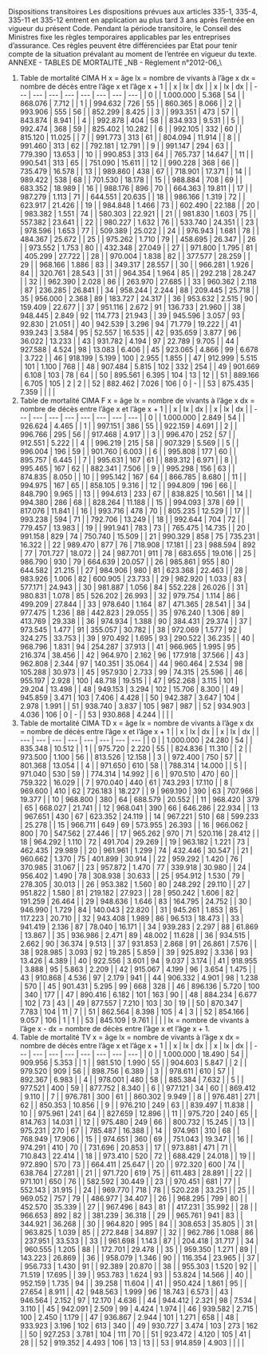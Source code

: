 Dispositions transitoires
Les dispositions prévues aux articles 335-1, 335-4, 335-11 et 335-12 entrent en application au plus tard 3 ans après l’entrée en vigueur du présent Code. Pendant la période transitoire, le Conseil des Ministres fixe les règles temporaires applicables par les entreprises d’assurance. Ces règles peuvent être différenciées par Etat pour tenir compte de la situation prévalant au moment de l’entrée en vigueur du texte.
ANNEXE - TABLES DE MORTALITE
\_NB - Règlement n°2012-06_\
1) Table de mortalité CIMA H
x = âge
lx = nombre de vivants à l’âge x
dx = nombre de décès entre l’âge x et l’âge x + 1
|  | x | lx | dx |  | x | lx | dx |
| --- | --- | --- | --- | --- | --- | --- | --- |
| 0 |  | 1.000.000 | 5.368 | 54 |  | 868.076 | 7.712 |
| 1 |  | 994.632 | 726 | 55 |  | 860.365 | 8.066 |
| 2 |  | 993.906 | 555 | 56 |  | 852.299 | 8.425 |
| 3 |  | 993.351 | 473 | 57 |  | 843.874 | 8.941 |
| 4 |  | 992.878 | 404 | 58 |  | 834.933 | 9.531 |
| 5 |  | 992.474 | 368 | 59 |  | 825.402 | 10.282 |
| 6 |  | 992.105 | 332 | 60 |  | 815.120 | 11.025 |
| 7 |  | 991.773 | 313 | 61 |  | 804.094 | 11.914 |
| 8 |  | 991.460 | 313 | 62 |  | 792.181 | 12.791 |
| 9 |  | 991.147 | 294 | 63 |  | 779.390 | 13.653 |
| 10 |  | 990.853 | 313 | 64 |  | 765.737 | 14.647 |
| 11 |  | 990.541 | 313 | 65 |  | 751.090 | 15.611 |
| 12 |  | 990.228 | 368 | 66 |  | 735.479 | 16.578 |
| 13 |  | 989.860 | 438 | 67 |  | 718.901 | 17.371 |
| 14 |  | 989.422 | 538 | 68 |  | 701.530 | 18.178 |
| 15 |  | 988.884 | 708 | 69 |  | 683.352 | 18.989 |
| 16 |  | 988.176 | 896 | 70 |  | 664.363 | 19.811 |
| 17 |  | 987.279 | 1.113 | 71 |  | 644.551 | 20.635 |
| 18 |  | 986.166 | 1.319 | 72 |  | 623.917 | 21.426 |
| 19 |  | 984.848 | 1.466 | 73 |  | 602.490 | 22.188 |
| 20 |  | 983.382 | 1.551 | 74 |  | 580.303 | 22.921 |
| 21 |  | 981.830 | 1.603 | 75 |  | 557.382 | 23.641 |
| 22 |  | 980.227 | 1.632 | 76 |  | 533.740 | 24.351 |
| 23 |  | 978.596 | 1.653 | 77 |  | 509.389 | 25.022 |
| 24 |  | 976.943 | 1.681 | 78 |  | 484.367 | 25.672 |
| 25 |  | 975.262 | 1.710 | 79 |  | 458.695 | 26.347 |
| 26 |  | 973.552 | 1.753 | 80 |  | 432.348 | 27.049 |
| 27 |  | 971.800 | 1.795 | 81 |  | 405.299 | 27.722 |
| 28 |  | 970.004 | 1.838 | 82 |  | 377.577 | 28.259 |
| 29 |  | 968.166 | 1.886 | 83 |  | 349.317 | 28.557 |
| 30 |  | 966.281 | 1.926 | 84 |  | 320.761 | 28.543 |
| 31 |  | 964.354 | 1.964 | 85 |  | 292.218 | 28.247 |
| 32 |  | 962.390 | 2.028 | 86 |  | 263.970 | 27.685 |
| 33 | 960.362 | 2.118 | 87 | 236.285 | 26.841 |
| 34 | 958.244 | 2.244 | 88 | 209.445 | 25.718 |
| 35 | 956.000 | 2.368 | 89 | 183.727 | 24.317 |
| 36 | 953.632 | 2.515 | 90 | 159.409 | 22.677 |
| 37 | 951.116 | 2.672 | 91 | 136.733 | 21.960 |
| 38 | 948.445 | 2.849 | 92 | 114.773 | 21.943 |
| 39 | 945.596 | 3.057 | 93 | 92.830 | 21.051 |
| 40 | 942.539 | 3.296 | 94 | 71.779 | 19.222 |
| 41 | 939.243 | 3.584 | 95 | 52.557 | 16.535 |
| 42 | 935.659 | 3.877 | 96 | 36.022 | 13.233 |
| 43 | 931.782 | 4.194 | 97 | 22.789 | 9.705 |
| 44 | 927.588 | 4.524 | 98 | 13.083 | 6.406 |
| 45 | 923.065 | 4.866 | 99 | 6.678 | 3.722 |
| 46 | 918.199 | 5.199 | 100 | 2.955 | 1.855 |
| 47 | 912.999 | 5.515 | 101 | 1.100 | 768 |
| 48 | 907.484 | 5.815 | 102 | 332 | 254 |
| 49 | 901.669 | 6.108 | 103 | 78 | 64 |
| 50 | 895.561 | 6.395 | 104 | 13 | 12 |
| 51 | 889.166 | 6.705 | 105 | 2 | 2 |
| 52 | 882.462 | 7.026 | 106 | 0 | - |
| 53 | 875.435 | 7.359 |  |  |  |
2) Table de mortalité CIMA F
x = âge
lx = nombre de vivants à l’âge x
dx = nombre de décès entre l’âge x et l’âge x + 1
|  | x | lx | dx |  | x | lx | dx |
| --- | --- | --- | --- | --- | --- | --- | --- |
| 0 |  | 1.000.000 | 2.849 | 54 |  | 926.624 | 4.465 |
| 1 |  | 997.151 | 386 | 55 |  | 922.159 | 4.691 |
| 2 |  | 996.766 | 295 | 56 |  | 917.468 | 4.917 |
| 3 |  | 996.470 | 252 | 57 |  | 912.551 | 5.222 |
| 4 |  | 996.219 | 215 | 58 |  | 907.329 | 5.569 |
| 5 |  | 996.004 | 196 | 59 |  | 901.760 | 6.003 |
| 6 |  | 995.808 | 177 | 60 |  | 895.757 | 6.445 |
| 7 |  | 995.631 | 167 | 61 |  | 889.312 | 6.971 |
| 8 |  | 995.465 | 167 | 62 |  | 882.341 | 7.506 |
| 9 |  | 995.298 | 156 | 63 |  | 874.835 | 8.050 |
| 10 |  | 995.142 | 167 | 64 |  | 866.785 | 8.680 |
| 11 |  | 994.975 | 167 | 65 |  | 858.105 | 9.316 |
| 12 |  | 994.809 | 196 | 66 |  | 848.790 | 9.965 |
| 13 |  | 994.613 | 233 | 67 |  | 838.825 | 10.561 |
| 14 |  | 994.380 | 286 | 68 |  | 828.264 | 11.188 |
| 15 |  | 994.093 | 378 | 69 |  | 817.076 | 11.841 |
| 16 |  | 993.716 | 478 | 70 |  | 805.235 | 12.529 |
| 17 |  | 993.238 | 594 | 71 |  | 792.706 | 13.249 |
| 18 |  | 992.644 | 704 | 72 |  | 779.457 | 13.983 |
| 19 |  | 991.941 | 783 | 73 |  | 765.475 | 14.735 |
| 20 | 991.158 | 829 | 74 | 750.740 | 15.509 |
| 21 | 990.329 | 858 | 75 | 735.231 | 16.322 |
| 22 | 989.470 | 877 | 76 | 718.908 | 17.181 |
| 23 | 988.594 | 892 | 77 | 701.727 | 18.072 |
| 24 | 987.701 | 911 | 78 | 683.655 | 19.016 |
| 25 | 986.790 | 930 | 79 | 664.639 | 20.057 |
| 26 | 985.861 | 955 | 80 | 644.582 | 21.215 |
| 27 | 984.906 | 980 | 81 | 623.368 | 22.463 |
| 28 | 983.926 | 1.006 | 82 | 600.905 | 23.733 |
| 29 | 982.920 | 1.033 | 83 | 577.171 | 24.943 |
| 30 | 981.887 | 1.056 | 84 | 552.228 | 26.026 |
| 31 | 980.831 | 1.078 | 85 | 526.202 | 26.993 |
| 32 | 979.754 | 1.114 | 86 | 499.209 | 27.844 |
| 33 | 978.640 | 1.164 | 87 | 471.365 | 28.541 |
| 34 | 977.475 | 1.236 | 88 | 442.823 | 29.055 |
| 35 | 976.240 | 1.306 | 89 | 413.769 | 29.338 |
| 36 | 974.934 | 1.388 | 90 | 384.431 | 29.374 |
| 37 | 973.545 | 1.477 | 91 | 355.057 | 30.782 |
| 38 | 972.069 | 1.577 | 92 | 324.275 | 33.753 |
| 39 | 970.492 | 1.695 | 93 | 290.522 | 36.235 |
| 40 | 968.796 | 1.831 | 94 | 254.287 | 37.913 |
| 41 | 966.965 | 1.995 | 95 | 216.374 | 38.456 |
| 42 | 964.970 | 2.162 | 96 | 177.918 | 37.566 |
| 43 | 962.808 | 2.344 | 97 | 140.351 | 35.064 |
| 44 | 960.464 | 2.534 | 98 | 105.288 | 30.973 |
| 45 | 957.930 | 2.733 | 99 | 74.315 | 25.596 |
| 46 | 955.197 | 2.928 | 100 | 48.718 | 19.515 |
| 47 | 952.268 | 3.115 | 101 | 29.204 | 13.498 |
| 48 | 949.153 | 3.294 | 102 | 15.706 | 8.300 |
| 49 | 945.859 | 3.471 | 103 | 7.406 | 4.428 |
| 50 | 942.387 | 3.647 | 104 | 2.978 | 1.991 |
| 51 | 938.740 | 3.837 | 105 | 987 | 987 |
| 52 | 934.903 | 4.036 | 106 | 0 | - |
| 53 | 930.868 | 4.244 |  |  |  |
3) Table de mortalité CIMA TD
x = âge
lx = nombre de vivants à l’âge x
dx = nombre de décès entre l’âge x et l’âge x + 1
|  | x | lx | dx |  | x | lx | dx |
| --- | --- | --- | --- | --- | --- | --- | --- |
| 0 |  | 1.000.000 | 24.280 | 54 |  | 835.348 | 10.512 |
| 1 |  | 975.720 | 2.220 | 55 |  | 824.836 | 11.310 |
| 2 |  | 973.500 | 1.100 | 56 |  | 813.526 | 12.158 |
| 3 |  | 972.400 | 750 | 57 |  | 801.368 | 13.054 |
| 4 |  | 971.650 | 610 | 58 |  | 788.314 | 14.000 |
| 5 |  | 971.040 | 530 | 59 |  | 774.314 | 14.992 |
| 6 |  | 970.510 | 470 | 60 |  | 759.322 | 16.029 |
| 7 | 970.040 | 440 | 61 | 743.293 | 17.110 |
| 8 | 969.600 | 410 | 62 | 726.183 | 18.227 |
| 9 | 969.190 | 390 | 63 | 707.966 | 19.377 |
| 10 | 968.800 | 380 | 64 | 688.579 | 20.552 |
| 11 | 968.420 | 379 | 65 | 668.027 | 21.741 |
| 12 | 968.041 | 390 | 66 | 646.286 | 22.934 |
| 13 | 967.651 | 430 | 67 | 623.352 | 24.119 |
| 14 | 967.221 | 510 | 68 | 599.233 | 25.278 |
| 15 | 966.711 | 649 | 69 | 573.955 | 26.393 |
| 16 | 966.062 | 800 | 70 | 547.562 | 27.446 |
| 17 | 965.262 | 970 | 71 | 520.116 | 28.412 |
| 18 | 964.292 | 1.110 | 72 | 491.704 | 29.269 |
| 19 | 963.182 | 1.221 | 73 | 462.435 | 29.989 |
| 20 | 961.961 | 1.299 | 74 | 432.446 | 30.547 |
| 21 | 960.662 | 1.370 | 75 | 401.899 | 30.914 |
| 22 | 959.292 | 1.420 | 76 | 370.985 | 31.067 |
| 23 | 957.872 | 1.470 | 77 | 339.918 | 30.980 |
| 24 | 956.402 | 1.490 | 78 | 308.938 | 30.633 |
| 25 | 954.912 | 1.530 | 79 | 278.305 | 30.013 |
| 26 | 953.382 | 1.560 | 80 | 248.292 | 29.110 |
| 27 | 951.822 | 1.580 | 81 | 219.182 | 27.923 |
| 28 | 950.242 | 1.606 | 82 | 191.259 | 26.464 |
| 29 | 948.636 | 1.646 | 83 | 164.795 | 24.752 |
| 30 | 946.990 | 1.729 | 84 | 140.043 | 22.820 |
| 31 | 945.261 | 1.853 | 85 | 117.223 | 20.710 |
| 32 | 943.408 | 1.989 | 86 | 96.513 | 18.473 |
| 33 | 941.419 | 2.136 | 87 | 78.040 | 16.171 |
| 34 | 939.283 | 2.297 | 88 | 61.869 | 13.867 |
| 35 | 936.986 | 2.471 | 89 | 48.002 | 11.628 |
| 36 | 934.515 | 2.662 | 90 | 36.374 | 9.513 |
| 37 | 931.853 | 2.868 | 91 | 26.861 | 7.576 |
| 38 | 928.985 | 3.093 | 92 | 19.285 | 5.859 |
| 39 | 925.892 | 3.336 | 93 | 13.426 | 4.389 |
| 40 | 922.556 | 3.601 | 94 | 9.037 | 3.174 |
| 41 | 918.955 | 3.888 | 95 | 5.863 | 2.209 |
| 42 | 915.067 | 4.199 | 96 | 3.654 | 1.475 |
| 43 | 910.868 | 4.536 | 97 | 2.179 | 941 |
| 44 | 906.332 | 4.901 | 98 | 1.238 | 570 |
| 45 | 901.431 | 5.295 | 99 | 668 | 328 |
| 46 | 896.136 | 5.720 | 100 | 340 | 177 |
| 47 | 890.416 | 6.182 | 101 | 163 | 90 |
| 48 | 884.234 | 6.677 | 102 | 73 | 43 |
| 49 | 877.557 | 7.210 | 103 | 30 | 19 |
| 50 | 870.347 | 7.783 | 104 | 11 | 7 |
| 51 | 862.564 | 8.398 | 105 | 4 | 3 |
| 52 | 854.166 | 9.057 | 106 | 1 | 1 |
| 53 | 845.109 | 9.761 |  |  |  |
lx = nombre de vivants à l’âge x - dx = nombre de décès entre l’âge x et l’âge x + 1.
4) Table de mortalité TV
x = âge
lx = nombre de vivants à l’âge x
dx = nombre de décès entre l’âge x et l’âge x + 1
|  | x | lx | dx |  | x | lx | dx |
| --- | --- | --- | --- | --- | --- | --- | --- |
| 0 |  | 1.000.000 | 18.490 | 54 |  | 909.956 | 5.353 |
| 1 |  | 981.510 | 1.990 | 55 |  | 904.603 | 5.847 |
| 2 |  | 979.520 | 909 | 56 |  | 898.756 | 6.389 |
| 3 |  | 978.611 | 610 | 57 |  | 892.367 | 6.983 |
| 4 |  | 978.001 | 480 | 58 |  | 885.384 | 7.632 |
| 5 |  | 977.521 | 400 | 59 |  | 877.752 | 8.340 |
| 6 |  | 977.121 | 34 | 60 |  | 869.412 | 9.110 |
| 7 |  | 976.781 | 300 | 61 |  | 860.302 | 9.949 |
| 8 |  | 976.481 | 271 | 62 |  | 850.353 | 10.856 |
| 9 |  | 976.210 | 249 | 63 |  | 839.497 | 11.838 |
| 10 |  | 975.961 | 241 | 64 |  | 827.659 | 12.896 |
| 11 |  | 975.720 | 240 | 65 |  | 814.763 | 14.031 |
| 12 |  | 975.480 | 249 | 66 |  | 800.732 | 15.245 |
| 13 |  | 975.231 | 270 | 67 |  | 785.487 | 16.388 |
| 14 |  | 974.961 | 310 | 68 |  | 768.949 | 17.906 |
| 15 |  | 974.651 | 360 | 69 |  | 751.043 | 19.347 |
| 16 |  | 974.291 | 410 | 70 |  | 731.696 | 20.853 |
| 17 |  | 973.881 | 471 | 71 |  | 710.843 | 22.414 |
| 18 |  | 973.410 | 520 | 72 |  | 688.429 | 24.018 |
| 19 |  | 972.890 | 570 | 73 |  | 664.411 | 25.647 |
| 20 |  | 972.320 | 600 | 74 |  | 638.764 | 27.281 |
| 21 |  | 971.720 | 619 | 75 |  | 611.483 | 28.891 |
| 22 |  | 971.101 | 650 | 76 |  | 582.592 | 30.449 |
| 23 |  | 970.451 | 681 | 77 |  | 552.143 | 31.915 |
| 24 |  | 969.770 | 718 | 78 |  | 520.228 | 33.251 |
| 25 |  | 969.052 | 757 | 79 |  | 486.977 | 34.407 |
| 26 |  | 968.295 | 799 | 80 |  | 452.570 | 35.339 |
| 27 |  | 967.496 | 843 | 81 |  | 417.231 | 35.992 |
| 28 |  | 966.653 | 892 | 82 |  | 381.239 | 36.318 |
| 29 |  | 965.761 | 941 | 83 |  | 344.921 | 36.268 |
| 30 |  | 964.820 | 995 | 84 |  | 308.653 | 35.805 |
| 31 |  | 963.825 | 1.039 | 85 |  | 272.848 | 34.897 |
| 32 |  | 962.786 | 1.088 | 86 |  | 237.951 | 33.533 |
| 33 |  | 961.698 | 1.143 | 87 |  | 204.418 | 31.717 |
| 34 |  | 960.555 | 1.205 | 88 |  | 172.701 | 29.478 |
| 35 |  | 959.350 | 1.271 | 89 |  | 143.223 | 26.869 |
| 36 |  | 958.079 | 1.346 | 90 |  | 116.354 | 23.965 |
| 37 |  | 956.733 | 1.430 | 91 |  | 92.389 | 20.870 |
| 38 |  | 955.303 | 1.520 | 92 |  | 71.519 | 17.695 |
| 39 |  | 953.783 | 1.624 | 93 |  | 53.824 | 14.566 |
| 40 |  | 952.159 | 1.735 | 94 |  | 39.258 | 11.604 |
| 41 |  | 950.424 | 1.861 | 95 |  | 27.654 | 8.911 |
| 42 | 948.563 | 1.999 | 96 | 18.743 | 6.573 |
| 43 | 946.564 | 2.152 | 97 | 12.170 | 4.636 |
| 44 | 944.412 | 2.321 | 98 | 7.534 | 3.110 |
| 45 | 942.091 | 2.509 | 99 | 4.424 | 1.974 |
| 46 | 939.582 | 2.715 | 100 | 2.450 | 1.179 |
| 47 | 936.867 | 2.944 | 101 | 1.271 | 658 |
| 48 | 933.923 | 3.196 | 102 | 613 | 340 |
| 49 | 930.727 | 3.474 | 103 | 273 | 162 |
| 50 | 927.253 | 3.781 | 104 | 111 | 70 |
| 51 | 923.472 | 4.120 | 105 | 41 | 28 |
| 52 | 919.352 | 4.493 | 106 | 13 | 13 |
| 53 | 914.859 | 4.903 |  |  |  |